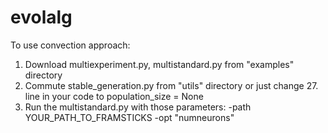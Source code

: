 # evolalg

To use convection approach:

1. Download multiexperiment.py, multistandard.py from "examples" directory
2. Commute stable_generation.py from "utils" directory or just change 27. line in your code to population_size = None
3. Run the multistandard.py with those parameters: -path YOUR_PATH_TO_FRAMSTICKS -opt "numneurons"
